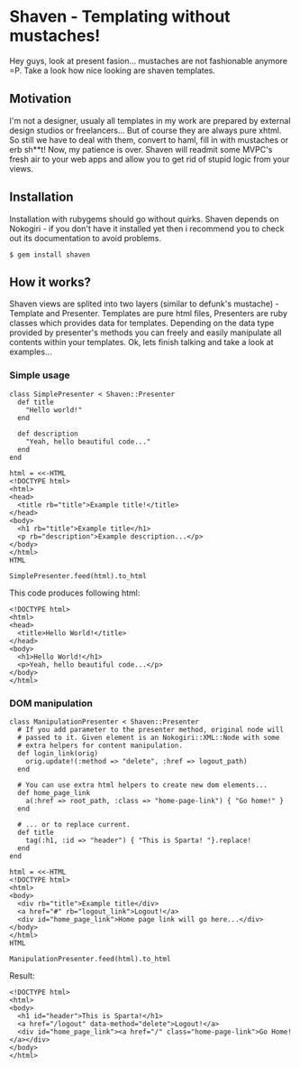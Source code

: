 # Shaven - Templating without mustaches!

Hey guys, look at present fasion... mustaches are not fashionable anymore =P.
Take a look how nice looking are shaven templates.

## Motivation

I'm not a designer, usualy all templates in my work are prepared by external
design studios or freelancers... But of course they are always pure xhtml.
So still we have to deal with them, convert to haml, fill in with mustaches or
erb sh**t! Now, my patience is over. Shaven will readmit some MVPC's fresh
air to your web apps and allow you to get rid of stupid logic from your views. 

## Installation

Installation with rubygems should go without quirks. Shaven depends on Nokogiri - if
you don't have it installed yet then i recommend you to check out its documentation
to avoid problems.

    $ gem install shaven

## How it works?

Shaven views are splited into two layers (similar to defunk's mustache) - Template
and Presenter. Templates are pure html files, Presenters are ruby classes
which provides data for templates. Depending on the data type provided by
presenter's methods you can freely and easily manipulate all contents within
your templates. Ok, lets finish talking and take a look at examples...

### Simple usage

    class SimplePresenter < Shaven::Presenter
      def title
      	"Hello world!"
      end

      def description
        "Yeah, hello beautiful code..."
      end
    end

    html = <<-HTML
    <!DOCTYPE html>
    <html>
    <head>
      <title rb="title">Example title!</title>
    </head>
    <body>
      <h1 rb="title">Example title</h1>
      <p rb="description">Example description...</p>
    </body>
    </html>
    HTML

    SimplePresenter.feed(html).to_html

This code produces following html:

    <!DOCTYPE html>
    <html>
    <head>
      <title>Hello World!</title>
    </head>
    <body>
      <h1>Hello World!</h1>
      <p>Yeah, hello beautiful code...</p>
    </body>
    </html>

### DOM manipulation

    class ManipulationPresenter < Shaven::Presenter
      # If you add parameter to the presenter method, original node will
      # passed to it. Given element is an Nokogiri::XML::Node with some
      # extra helpers for content manipulation. 
      def login_link(orig)
        orig.update!(:method => "delete", :href => logout_path)
      end

      # You can use extra html helpers to create new dom elements...
      def home_page_link
        a(:href => root_path, :class => "home-page-link") { "Go home!" }
      end
 
      # ... or to replace current.
      def title
        tag(:h1, :id => "header") { "This is Sparta! "}.replace!
      end
    end

    html = <<-HTML
    <!DOCTYPE html>
    <html>
    <body>
      <div rb="title">Example title</div>
      <a href="#" rb="logout_link">Logout!</a>
      <div id="home_page_link">Home page link will go here...</div>
    </body>
    </html>
    HTML

    ManipulationPresenter.feed(html).to_html

Result:

    <!DOCTYPE html>
    <html>
    <body>
      <h1 id="header">This is Sparta!</h1>
      <a href="/logout" data-method="delete">Logout!</a>
      <div id="home_page_link"><a href="/" class="home-page-link">Go Home!</a></div>
    </body>
    </html>
    
